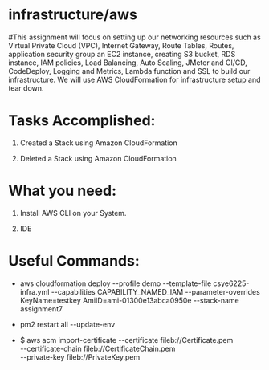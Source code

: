 # infrastructure/aws

#This assignment will focus on setting up our networking resources such as Virtual Private Cloud (VPC), Internet Gateway, Route Tables, Routes, application security group an EC2 instance, creating S3 bucket, RDS instance, IAM policies, Load Balancing, Auto Scaling, JMeter and CI/CD, CodeDeploy, Logging and Metrics, Lambda function and SSL to build our infrastructure. We will use AWS CloudFormation for infrastructure setup and tear down.

# Tasks Accomplished:

1. Created a Stack using Amazon CloudFormation

2. Deleted a Stack using Amazon CloudFormation

# What you need:

1. Install AWS CLI on your System.

2. IDE

# Useful Commands:

* aws cloudformation deploy --profile demo --template-file csye6225-infra.yml --capabilities CAPABILITY_NAMED_IAM --parameter-overrides KeyName=testkey AmiID=ami-01300e13abca0950e --stack-name assignment7

* pm2 restart all --update-env

* $ aws acm import-certificate --certificate fileb://Certificate.pem \
      --certificate-chain fileb://CertificateChain.pem \
      --private-key fileb://PrivateKey.pem 	
